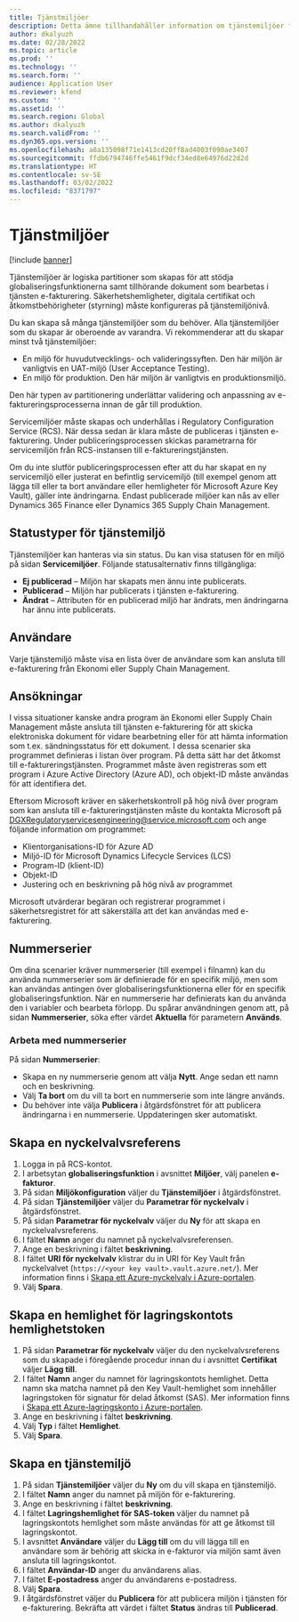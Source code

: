 ```yaml
---
title: Tjänstmiljöer
description: Detta ämne tillhandahåller information om tjänstemiljöer för e-fakturering samt förklarar hur du konfigurerar dessa.
author: dkalyuzh
ms.date: 02/28/2022
ms.topic: article
ms.prod: ''
ms.technology: ''
ms.search.form: ''
audience: Application User
ms.reviewer: kfend
ms.custom: ''
ms.assetid: ''
ms.search.region: Global
ms.author: dkalyuzh
ms.search.validFrom: ''
ms.dyn365.ops.version: ''
ms.openlocfilehash: a8a135098f71e1413cd20ff8ad4003f090ae3407
ms.sourcegitcommit: ffdb6794746ffe5461f9dcf34ed8e64976d22d2d
ms.translationtype: HT
ms.contentlocale: sv-SE
ms.lasthandoff: 03/02/2022
ms.locfileid: "8371797"
---
```

# <a name="service-environments"></a>Tjänstmiljöer

[!include [banner](../includes/banner.md)]

Tjänstemiljöer är logiska partitioner som skapas för att stödja globaliseringsfunktionerna samt tillhörande dokument som bearbetas i tjänsten e-fakturering. Säkerhetshemligheter, digitala certifikat och åtkomstbehörigheter (styrning) måste konfigureras på tjänstemiljönivå.

Du kan skapa så många tjänstemiljöer som du behöver. Alla tjänstemiljöer som du skapar är oberoende av varandra. Vi rekommenderar att du skapar minst två tjänstemiljöer:

- En miljö för huvudutvecklings- och valideringssyften. Den här miljön är vanligtvis en UAT-miljö (User Acceptance Testing).
- En miljö för produktion. Den här miljön är vanligtvis en produktionsmiljö.

Den här typen av partitionering underlättar validering och anpassning av e-faktureringsprocesserna innan de går till produktion.

Servicemiljöer måste skapas och underhållas i Regulatory Configuration Service (RCS). När dessa sedan är klara måste de publiceras i tjänsten e-fakturering. Under publiceringsprocessen skickas parametrarna för servicemiljön från RCS-instansen till e-faktureringstjänsten.

Om du inte slutför publiceringsprocessen efter att du har skapat en ny servicemiljö eller justerat en befintlig servicemiljö (till exempel genom att lägga till eller ta bort användare eller hemligheter för Microsoft Azure Key Vault), gäller inte ändringarna. Endast publicerade miljöer kan nås av eller Dynamics 365 Finance eller Dynamics 365 Supply Chain Management.

## <a name="service-environment-statuses"></a>Statustyper för tjänstemiljö

Tjänstemiljöer kan hanteras via sin status. Du kan visa statusen för en miljö på sidan **Servicemiljöer**. Följande statusalternativ finns tillgängliga:

- **Ej publicerad** – Miljön har skapats men ännu inte publicerats.
- **Publicerad** – Miljön har publicerats i tjänsten e-fakturering.
- **Ändrat** – Attributen för en publicerad miljö har ändrats, men ändringarna har ännu inte publicerats.

## <a name="users"></a>Användare

Varje tjänstemiljö måste visa en lista över de användare som kan ansluta till e-fakturering från Ekonomi eller Supply Chain Management.

## <a name="applications"></a>Ansökningar

I vissa situationer kanske andra program än Ekonomi eller Supply Chain Management måste ansluta till tjänsten e-fakturering för att skicka elektroniska dokument för vidare bearbetning eller för att hämta information som t.ex. sändningsstatus för ett dokument. I dessa scenarier ska programmet definieras i listan över program. På detta sätt har det åtkomst till e-faktureringstjänsten. Programmet måste även registreras som ett program i Azure Active Directory (Azure AD), och objekt-ID måste användas för att identifiera det. 

Eftersom Microsoft kräver en säkerhetskontroll på hög nivå över program som kan ansluta till e-faktureringstjänsten måste du kontakta Microsoft på <DGXRegulatoryservicesengineering@service.microsoft.com> och ange följande information om programmet:

- Klientorganisations-ID för Azure AD
- Miljö-ID för Microsoft Dynamics Lifecycle Services (LCS)
- Program-ID (klient-ID)
- Objekt-ID
- Justering och en beskrivning på hög nivå av programmet

Microsoft utvärderar begäran och registrerar programmet i säkerhetsregistret för att säkerställa att det kan användas med e-fakturering.

## <a name="number-sequences"></a>Nummerserier

Om dina scenarier kräver nummerserier (till exempel i filnamn) kan du använda nummerserier som är definierade för en specifik miljö, men som kan användas antingen över globaliseringsfunktionerna eller för en specifik globaliseringsfunktion. När en nummerserie har definierats kan du använda den i variabler och bearbeta förlopp. Du spårar användningen genom att, på sidan **Nummerserier**, söka efter värdet **Aktuella** för parametern **Används**.

### <a name="working-with-number-sequences"></a>Arbeta med nummerserier
På sidan **Nummerserier**: 

- Skapa en ny nummerserie genom att välja **Nytt**. Ange sedan ett namn och en beskrivning. 
- Välj **Ta bort** om du vill ta bort en nummerserie som inte längre används.
- Du behöver inte välja **Publicera** i åtgärdsfönstret för att publicera ändringarna i en nummerserie. Uppdateringen sker automatiskt.

## <a name="create-a-key-vault-reference"></a>Skapa en nyckelvalvsreferens

1. Logga in på RCS-kontot.
2. I arbetsytan **globaliseringsfunktion** i avsnittet **Miljöer**, välj panelen **e-fakturor**.
3. På sidan **Miljökonfiguration** väljer du **Tjänstemiljöer** i åtgärdsfönstret.
4. På sidan **Tjänstemiljöer** väljer du **Parametrar för nyckelvalv** i åtgärdsfönstret.
5. På sidan **Parametrar för nyckelvalv** väljer du **Ny** för att skapa en nyckelvalvsreferens.
6. I fältet **Namn** anger du namnet på nyckelvalvsreferensen.
7. Ange en beskrivning i fältet **beskrivning**.
8. I fältet **URI för nyckelvalv** klistrar du in URI för Key Vault från nyckelvalvet (`https://<your key vault>.vault.azure.net/`). Mer information finns i [Skapa ett Azure-nyckelvalv i Azure-portalen](e-invoicing-create-azure-key-vault-azure-portal.md).
9. Välj **Spara**.
    
## <a name="create-a-secret-for-the-storage-account-secret-token"></a>Skapa en hemlighet för lagringskontots hemlighetstoken

1. På sidan **Parametrar för nyckelvalv** väljer du den nyckelvalvsreferens som du skapade i föregående procedur innan du i avsnittet **Certifikat** väljer **Lägg till**.
2. I fältet **Namn** anger du namnet för lagringskontots hemlighet. Detta namn ska matcha namnet på den Key Vault-hemlighet som innehåller lagringstoken för signatur för delad åtkomst (SAS). Mer information finns i [Skapa ett Azure-lagringskonto i Azure-portalen](e-invoicing-create-azure-storage-account-azure-portal.md). 
3. Ange en beskrivning i fältet **beskrivning**.
4. Välj **Typ** i fältet **Hemlighet**.
5. Välj **Spara**.
    
## <a name="create-a-service-environment"></a>Skapa en tjänstemiljö

1. På sidan **Tjänstemiljöer** väljer du **Ny** om du vill skapa en tjänstemiljö.
2. I fältet **Namn** anger du namnet på miljön för e-fakturering.
3. Ange en beskrivning i fältet **beskrivning**.
4. I fältet **Lagringshemlighet för SAS-token** väljer du namnet på lagringskontots hemlighet som måste användas för att ge åtkomst till lagringskontot.
5. I avsnittet **Användare** väljer du **Lägg till** om du vill lägga till en användare som är behörig att skicka in e-fakturor via miljön samt även ansluta till lagringskontot.
6. I fältet **Användar-ID** anger du användarens alias. 
7. I fältet **E-postadress** anger du användarens e-postadress.
8. Välj **Spara**.
9. I åtgärdsfönstret väljer du **Publicera** för att publicera miljön i tjänsten för e-fakturering. Bekräfta att värdet i fältet **Status** ändras till **Publicerad**.
